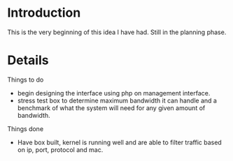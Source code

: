 # Introduction #

This is the very beginning of this idea I have had.  Still in the planning phase.


# Details #

Things to do
  * begin designing the interface using php on management interface.
  * stress test box to determine maximum bandwidth it can handle and a benchmark of what the system will need for any given amount of bandwidth.

Things done
  * Have box built, kernel is running well and are able to filter traffic based on ip, port, protocol and mac.

